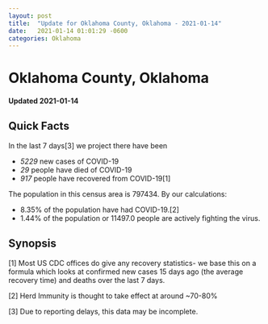 ```yaml
---
layout: post
title:  "Update for Oklahoma County, Oklahoma - 2021-01-14"
date:   2021-01-14 01:01:29 -0600
categories: Oklahoma
---
```


# Oklahoma County, Oklahoma
#### Updated 2021-01-14

## Quick Facts

In the last 7 days[3] we project there have been
- *5229* new cases of COVID-19
- *29* people have died of COVID-19
- *917* people have recovered from COVID-19[1]

The population in this census area is 797434. By our calculations:
- 8.35% of the population have had COVID-19.[2]
- 1.44% of the population or 11497.0 people are actively fighting the virus.

## Synopsis




[1] Most US CDC offices do give any recovery statistics- we base this on a formula which looks at confirmed new cases
15 days ago (the average recovery time) and deaths over the last 7 days.

[2] Herd Immunity is thought to take effect at around ~70-80%

[3] Due to reporting delays, this data may be incomplete.
 
    